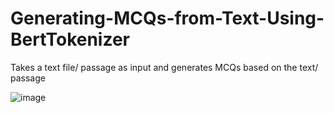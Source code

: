 # Generating-MCQs-from-Text-Using-BertTokenizer
Takes a text file/ passage as input and generates MCQs based on the text/ passage

![image](https://user-images.githubusercontent.com/55141040/150675729-d36caab9-6a25-45c4-8a50-781d6cd68a49.png)
